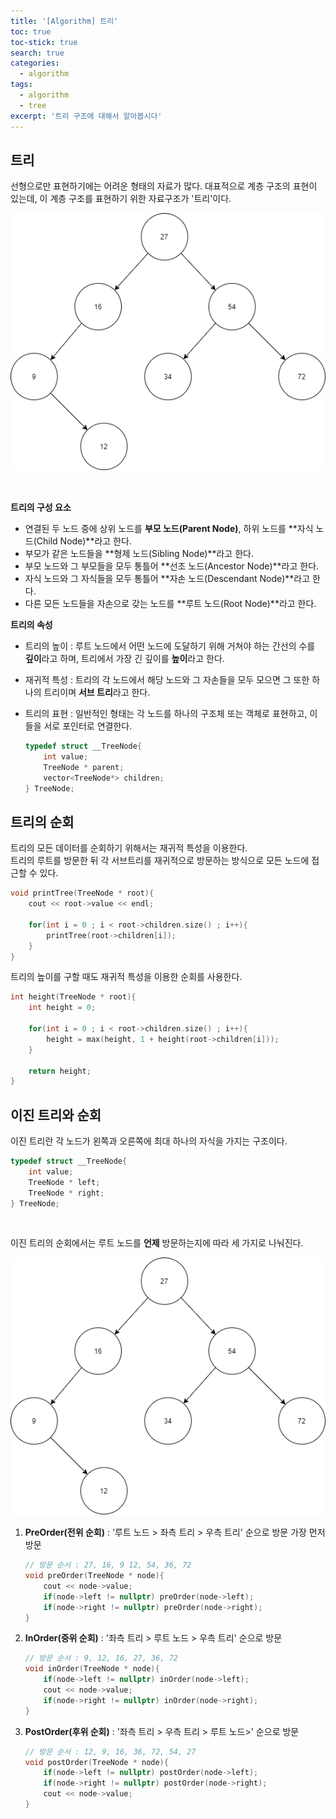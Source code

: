 ```yaml
---
title: '[Algorithm] 트리'
toc: true
toc-stick: true
search: true
categories:
  - algorithm
tags:
  - algorithm
  - tree
excerpt: '트리 구조에 대해서 알아봅시다'
---
```


## 트리  

선형으로만 표현하기에는 어려운 형태의 자료가 많다. 
대표적으로 계층 구조의 표현이 있는데, 이 계층 구조를 표현하기 위한 자료구조가 '트리'이다.  

![basic_binary_tree](/assets/images/algorithm/basic_binary_tree.png)

<br/>

**트리의 구성 요소**  

- 연결된 두 노드 중에 상위 노드를 **부모 노드(Parent Node)**, 하위 노드를 **자식 노드(Child Node)**라고 한다.
- 부모가 같은 노드들을 **형제 노드(Sibling Node)**라고 한다.
- 부모 노드와 그 부모들을 모두 통틀어 **선조 노드(Ancestor Node)**라고 한다.
- 자식 노드와 그 자식들을 모두 통틀어 **자손 노드(Descendant Node)**라고 한다.
- 다른 모든 노드들을 자손으로 갖는 노드를 **루트 노드(Root Node)**라고 한다.


**트리의 속성**  

- 트리의 높이 : 루트 노드에서 어떤 노드에 도달하기 위해 거쳐야 하는 간선의 수를 **깊이**라고 하며, 트리에서 가장 긴 깊이를 **높이**라고 한다.
- 재귀적 특성 : 트리의 각 노드에서 해당 노드와 그 자손들을 모두 모으면 그 또한 하나의 트리이며 **서브 트리**라고 한다.
- 트리의 표현 : 일반적인 형태는 각 노드를 하나의 구조체 또는 객체로 표현하고, 이들을 서로 포인터로 연결한다.

	``` cpp
	typedef struct __TreeNode{
		int value;
		TreeNode * parent;
		vector<TreeNode*> children;
	} TreeNode;
	```

## 트리의 순회  

트리의 모든 데이터를 순회하기 위해서는 재귀적 특성을 이용한다.  
트리의 루트를 방문한 뒤 각 서브트리를 재귀적으로 방문하는 방식으로 모든 노드에 접근할 수 있다.

``` cpp
void printTree(TreeNode * root){
	cout << root->value << endl;

	for(int i = 0 ; i < root->children.size() ; i++){
		printTree(root->children[i]);
	}
}
```

트리의 높이를 구할 때도 재귀적 특성을 이용한 순회를 사용한다.

``` cpp
int height(TreeNode * root){
	int height = 0;

	for(int i = 0 ; i < root->children.size() ; i++){
		height = max(height, 1 + height(root->children[i]));
	}

	return height;
}
```

## 이진 트리와 순회  

이진 트리란 각 노드가 왼쪽과 오른쪽에 최대 하나의 자식을 가지는 구조이다.

``` cpp
typedef struct __TreeNode{
	int value;
	TreeNode * left;
	TreeNode * right;
} TreeNode;
```

<br/>

이진 트리의 순회에서는 루트 노드를 **언제** 방문하는지에 따라 세 가지로 나눠진다.

![basic_binary_tree](/assets/images/algorithm/basic_binary_tree.png)

1. **PreOrder(전위 순회)** : '루트 노드 > 좌측 트리 > 우측 트리' 순으로 방문 가장 먼저 방문  
	
	``` cpp
	// 방문 순서 : 27, 16, 9 12, 54, 36, 72	
	void preOrder(TreeNode * node){
		cout << node->value;
		if(node->left != nullptr) preOrder(node->left);
		if(node->right != nullptr) preOrder(node->right);
	}
	```

2. **InOrder(중위 순회)** : '좌측 트리 > 루트 노드 > 우측 트리' 순으로 방문  
	
	``` cpp
	// 방문 순서 : 9, 12, 16, 27, 36, 72
	void inOrder(TreeNode * node){
		if(node->left != nullptr) inOrder(node->left);
		cout << node->value;
		if(node->right != nullptr) inOrder(node->right);
	}
	```

3. **PostOrder(후위 순회)** : '좌측 트리 > 우측 트리 > 루트 노드>' 순으로 방문  

	``` cpp
	// 방문 순서 : 12, 9, 16, 36, 72, 54, 27
	void postOrder(TreeNode * node){
		if(node->left != nullptr) postOrder(node->left);
		if(node->right != nullptr) postOrder(node->right);
		cout << node->value;
	}
	```